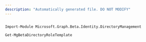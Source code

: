 ```yaml
---
description: "Automatically generated file. DO NOT MODIFY"
---
```


```powershellv2

Import-Module Microsoft.Graph.Beta.Identity.DirectoryManagement

Get-MgBetaDirectoryRoleTemplate

```